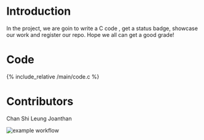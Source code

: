# Introduction
In the project, we are goin to write a C code , get a status badge, showcase our work and register our repo. Hope we all can get a good grade!
# Code
{% include_relative /main/code.c %}
# Contributors
Chan Shi Leung Joanthan

![example workflow](https://github.com/csci3251-2022/project-team-c/actions/workflows/code.c/badge.svg)
